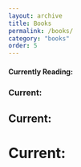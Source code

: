 ```yaml
---
layout: archive
title: Books
permalink: /books/
category: "books"
order: 5
---
```


#### Currently Reading:

### Current:

## Current:

# Current: